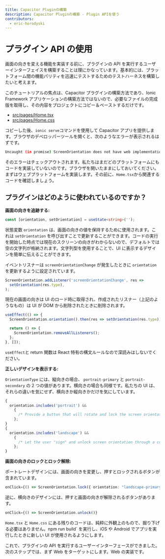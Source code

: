 ```yaml
---
title: Capacitor Pluginの構築
description: Capacitor Pluginの構築 - Plugin APIを使う
contributors:
  - eric-horodyski
---
```


# プラグイン API の使用

画面の向きを変える機能を実装する前に、プラグインの API を実行するユーザーインターフェイスを構築することは理にかなっています。基本的には、プラットフォーム間の機能パリティを迅速にテストするためのテストハーネスを構築したいと考えます。

このチュートリアルの焦点は、Capacitor プラグインの構築方法であり、Ionic Framework アプリケーションの構築方法ではないので、必要なファイルの完成版を取得し、その内容をプロジェクトにコピー＆ペーストするだけです。

- <a href="https://github.com/ionic-enterprise/capacitor-plugin-tutorial/blob/main/src/pages/Home.tsx" target="_blank">src/pages/Home.tsx</a>
- <a href="https://github.com/ionic-enterprise/capacitor-plugin-tutorial/blob/main/src/pages/Home.css" target="_blank">src/pages/Home.css</a>

コピーした後、`ionic serve`コマンドを使用して Capacitor アプリを提供します。ブラウザのデベロッパーツールを開くと、次のようなエラーが表示されるはずです。

```bash
Uncaught (in promise) ScreenOrientation does not have web implementation.
```

そのエラーはチェックアウトされます。私たちはまだどのプラットフォームにもコードを実装していないのです。ブラウザを開いたままにしておいてください。まずはウェブプラットフォームを実装します。その前に、`Home.tsx`から関連するコードを確認しましょう。

## プラグインはどのように使われているのですか？

**画面の向きを追跡する:**

```typescript
const [orientation, setOrientation] = useState<string>('');
```

状態変数 `orientation` は、画面の向きの値を保持するために使用されます。これは `setOrientation` を呼び出すことで更新することができます。コードの実行を開始した時点では現在のスクリーンの向きがわからないので、デフォルトでは空の文字列が格納されます。文字列型を使用することで、UI に表示するデザインを簡単に伝えることができます。

イベントリスナーは `screenOrientationChange` が発生したときに `orientation` を更新するように設定されています。

```typescript
ScreenOrientation.addListener('screenOrientationChange', res =>
  setOrientation(res.type),
);
```

現在の画面の向きは UI のロード時に取得され、作成されたリスナー（上記のようなもの）は UI が DOM から削除されたときに削除されます。

```typescript
useEffect(() => {
  ScreenOrientation.orientation().then(res => setOrientation(res.type));

  return () => {
    ScreenOrientation.removeAllListeners();
  };
}, []);
```

`useEffect`と return 関数は React 特有の構文ルールなので深読みはしないでください。

**正しいデザインを表示する:**

`OrientationType` には、縦向きの場合、 `portrait-primary` と `portrait-secondary` の 2 つの値があります。横向きの場合も同様です。私たちの UI は、それらの違いを気にせず、横向きか縦向きかだけを気にしています。

```jsx
{
  orientation.includes('portrait') &&
    {
      /* Provide a button that will rotate and lock the screen orientation to landscape mode. */
    };
}
{
  orientation.includes('landscape') &&
    {
      /* Let the user "sign" and unlock screen orientation through a confirmation button. */
    };
}
```

**画面の向きのロックとロック解除:**

ポートレートデザインには、画面の向きを変更し、押すとロックされるボタンが含まれています。

```typescript
onClick={() => ScreenOrientation.lock({ orientation: "landscape-primary" })}
```

逆に、横向きのデザインには、押すと画面の向きが解除されるボタンがあります。

```typescript
onClick={() => ScreenOrientation.unlock()}
```

`Home.tsx` と `Home.css` にある残りのコードは、純粋に外観上のもので、掘り下げる必要はありません。npm run build` を実行し、iOS や Android でアプリを実行したときに新しい UI が使用されるようにします。

これで、プラグインの API を実行するユーザーインターフェースができました。次のステップでは、まず Web をターゲットにします。Web の実装です。
